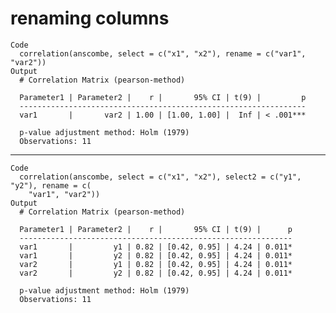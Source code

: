 # renaming columns

    Code
      correlation(anscombe, select = c("x1", "x2"), rename = c("var1", "var2"))
    Output
      # Correlation Matrix (pearson-method)
      
      Parameter1 | Parameter2 |    r |       95% CI | t(9) |         p
      ----------------------------------------------------------------
      var1       |       var2 | 1.00 | [1.00, 1.00] |  Inf | < .001***
      
      p-value adjustment method: Holm (1979)
      Observations: 11

---

    Code
      correlation(anscombe, select = c("x1", "x2"), select2 = c("y1", "y2"), rename = c(
        "var1", "var2"))
    Output
      # Correlation Matrix (pearson-method)
      
      Parameter1 | Parameter2 |    r |       95% CI | t(9) |      p
      -------------------------------------------------------------
      var1       |         y1 | 0.82 | [0.42, 0.95] | 4.24 | 0.011*
      var1       |         y2 | 0.82 | [0.42, 0.95] | 4.24 | 0.011*
      var2       |         y1 | 0.82 | [0.42, 0.95] | 4.24 | 0.011*
      var2       |         y2 | 0.82 | [0.42, 0.95] | 4.24 | 0.011*
      
      p-value adjustment method: Holm (1979)
      Observations: 11

